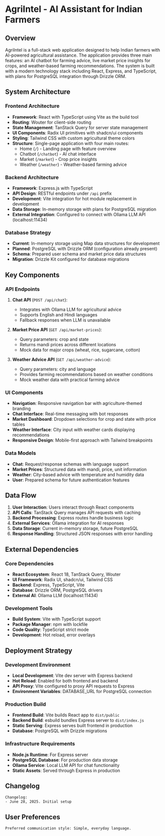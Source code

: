 # AgriIntel - AI Assistant for Indian Farmers

## Overview

AgriIntel is a full-stack web application designed to help Indian farmers with AI-powered agricultural assistance. The application provides three main features: an AI chatbot for farming advice, live market price insights for crops, and weather-based farming recommendations. The system is built with a modern technology stack including React, Express, and TypeScript, with plans for PostgreSQL integration through Drizzle ORM.

## System Architecture

### Frontend Architecture
- **Framework**: React with TypeScript using Vite as the build tool
- **Routing**: Wouter for client-side routing
- **State Management**: TanStack Query for server state management
- **UI Components**: Radix UI primitives with shadcn/ui components
- **Styling**: Tailwind CSS with custom agricultural theme colors
- **Structure**: Single-page application with four main routes:
  - Home (`/`) - Landing page with feature overview
  - Chatbot (`/chatbot`) - AI chat interface
  - Market (`/market`) - Crop price insights
  - Weather (`/weather`) - Weather-based farming advice

### Backend Architecture
- **Framework**: Express.js with TypeScript
- **API Design**: RESTful endpoints under `/api` prefix
- **Development**: Vite integration for hot module replacement in development
- **Data Storage**: In-memory storage with plans for PostgreSQL migration
- **External Integration**: Configured to connect with Ollama LLM API (localhost:11434)

### Database Strategy
- **Current**: In-memory storage using Map data structures for development
- **Planned**: PostgreSQL with Drizzle ORM (configuration already present)
- **Schema**: Prepared user schema and market price data structures
- **Migration**: Drizzle Kit configured for database migrations

## Key Components

### API Endpoints
1. **Chat API** (`POST /api/chat`):
   - Integrates with Ollama LLM for agricultural advice
   - Supports English and Hindi languages
   - Fallback responses when LLM is unavailable

2. **Market Price API** (`GET /api/market-prices`):
   - Query parameters: crop and state
   - Returns mandi prices across different locations
   - Mock data for major crops (wheat, rice, sugarcane, cotton)

3. **Weather Advice API** (`GET /api/weather-advice`):
   - Query parameters: city and language
   - Provides farming recommendations based on weather conditions
   - Mock weather data with practical farming advice

### UI Components
- **Navigation**: Responsive navigation bar with agriculture-themed branding
- **Chat Interface**: Real-time messaging with bot responses
- **Market Dashboard**: Dropdown selections for crop and state with price tables
- **Weather Interface**: City input with weather cards displaying recommendations
- **Responsive Design**: Mobile-first approach with Tailwind breakpoints

### Data Models
- **Chat**: Request/response schemas with language support
- **Market Prices**: Structured data with mandi, price, unit information
- **Weather**: City-based advice with temperature and humidity data
- **User**: Prepared schema for future authentication features

## Data Flow

1. **User Interaction**: Users interact through React components
2. **API Calls**: TanStack Query manages API requests with caching
3. **Backend Processing**: Express routes handle business logic
4. **External Services**: Ollama integration for AI responses
5. **Data Storage**: Current in-memory storage, future PostgreSQL
6. **Response Handling**: Structured JSON responses with error handling

## External Dependencies

### Core Dependencies
- **React Ecosystem**: React 18, TanStack Query, Wouter
- **UI Framework**: Radix UI, shadcn/ui, Tailwind CSS
- **Backend**: Express, TypeScript, Vite
- **Database**: Drizzle ORM, PostgreSQL drivers
- **External AI**: Ollama LLM (localhost:11434)

### Development Tools
- **Build System**: Vite with TypeScript support
- **Package Manager**: npm with lockfile
- **Code Quality**: TypeScript strict mode
- **Development**: Hot reload, error overlays

## Deployment Strategy

### Development Environment
- **Local Development**: Vite dev server with Express backend
- **Hot Reload**: Enabled for both frontend and backend
- **API Proxy**: Vite configured to proxy API requests to Express
- **Environment Variables**: DATABASE_URL for PostgreSQL connection

### Production Build
- **Frontend Build**: Vite builds React app to `dist/public`
- **Backend Build**: esbuild bundles Express server to `dist/index.js`
- **Static Serving**: Express serves built frontend in production
- **Database**: PostgreSQL with Drizzle migrations

### Infrastructure Requirements
- **Node.js Runtime**: For Express server
- **PostgreSQL Database**: For production data storage
- **Ollama Service**: Local LLM API for chat functionality
- **Static Assets**: Served through Express in production

## Changelog

```
Changelog:
- June 28, 2025. Initial setup
```

## User Preferences

```
Preferred communication style: Simple, everyday language.
```